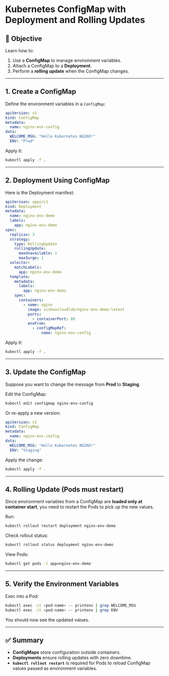 # Kubernetes ConfigMap with Deployment and Rolling Updates

## 📌 Objective
Learn how to:
1. Use a **ConfigMap** to manage environment variables.
2. Attach a ConfigMap to a **Deployment**.
3. Perform a **rolling update** when the ConfigMap changes.

---

## 1. Create a ConfigMap

Define the environment variables in a `ConfigMap`:

```yaml
apiVersion: v1
kind: ConfigMap
metadata:
  name: nginx-env-config
data:
  WELCOME_MSG: "Hello Kubernetes NGINX!"
  ENV: "Prod"
````

Apply it:

```sh
kubectl apply -f .
```

---

## 2. Deployment Using ConfigMap

Here is the Deployment manifest:

```yaml
apiVersion: apps/v1
kind: Deployment
metadata:
  name: nginx-env-demo
  labels:
    app: nginx-env-demo
spec:
  replicas: 3
  strategy:
    type: RollingUpdate
    rollingUpdate:
      maxUnavailable: 1
      maxSurge: 1
  selector:
    matchLabels:
      app: nginx-env-demo
  template:
    metadata:
      labels:
        app: nginx-env-demo
    spec:
      containers:
        - name: nginx
          image: vishwacloudlab/nginx-env-demo:latest
          ports:
            - containerPort: 80
          envFrom:
            - configMapRef:
                name: nginx-env-config
```

Apply it:

```sh
kubectl apply -f .
```

---

## 3. Update the ConfigMap

Suppose you want to change the message from **Prod** to **Staging**.

Edit the ConfigMap:

```sh
kubectl edit configmap nginx-env-config
```

Or re-apply a new version:

```yaml
apiVersion: v1
kind: ConfigMap
metadata:
  name: nginx-env-config
data:
  WELCOME_MSG: "Hello Kubernetes NGINX!"
  ENV: "Staging"
```

Apply the change:

```sh
kubectl apply -f .
```

---

## 4. Rolling Update (Pods must restart)

Since environment variables from a ConfigMap are **loaded only at container start**, you need to restart the Pods to pick up the new values.

Run:

```sh
kubectl rollout restart deployment nginx-env-demo
```

Check rollout status:

```sh
kubectl rollout status deployment nginx-env-demo
```

View Pods:

```sh
kubectl get pods -l app=nginx-env-demo
```

---

## 5. Verify the Environment Variables

Exec into a Pod:

```sh
kubectl exec -it <pod-name> -- printenv | grep WELCOME_MSG
kubectl exec -it <pod-name> -- printenv | grep ENV
```

You should now see the updated values.

---

## ✅ Summary

* **ConfigMaps** store configuration outside containers.
* **Deployments** ensure rolling updates with zero downtime.
* **`kubectl rollout restart`** is required for Pods to reload ConfigMap values passed as environment variables.

```

